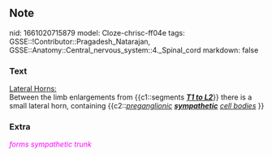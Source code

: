 ## Note
nid: 1661020715879
model: Cloze-chrisc-ff04e
tags: GSSE::!Contributor::Pragadesh_Natarajan, GSSE::Anatomy::Central_nervous_system::4._Spinal_cord
markdown: false

### Text
<div>
  <u>Lateral Horns:</u>
</div>Between the limb enlargements from {{c1::segments <b><u><i>T1
to L2</i></u></b>}} there is a small lateral horn, containing
{{c2::<i style=""><u>preganglionic</u> <b style= 
"text-decoration-line: underline;">sympathetic</b> <span style= 
"text-decoration-line: underline;">cell bodies</span></i> }}

### Extra
<i><font color="#FC02FF">forms sympathetic trunk</font></i>
